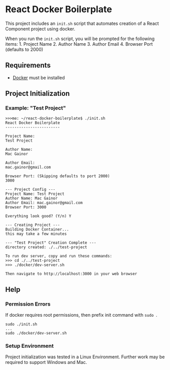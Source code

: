 # React Docker Boilerplate

This project includes an `init.sh` script that automates creation of a React Component project using docker.

When you run the `init.sh` script, you will be prompted for the following items:
    1. Project Name
    2. Author Name
    3. Author Email
    4. Browser Port (defaults to 2000)

## Requirements
 * [Docker](https://docs.docker.com/engine/installation/) must be installed


## Project Initialization
### Example: "Test Project"
```
>>>me: ~/react-docker-boilerplate$ ./init.sh
React Docker Boilerplate
------------------------

Project Name:
Test Project

Author Name:
Mac Gainor

Author Email:
mac.gainor@gmail.com

Browser Port: (Skipping defaults to port 2000)
3000

--- Project Config ---
Project Name: Test Project
Author Name: Mac Gainor
Author Email: mac.gainor@gmail.com
Browser Port: 3000

Everything look good? (Y/n) Y

--- Creating Project ---
Building Docker Container...
this may take a few minutes

--- "Test Project" Creation Complete ---
directory created: ./../test-project

To run dev server, copy and run these commands:
>>> cd ./../test-project
>>> ./docker/dev-server.sh

Then navigate to http://localhost:3000 in your web browser
```

## Help
### Permission Errors
If docker requires root permissions, then prefix init command with `sudo `.
```
sudo ./init.sh
...
sudo ./docker/dev-server.sh
```

### Setup Environment
Project initialization was tested in a Linux Environment.  Further work may be required to support Windows and Mac.